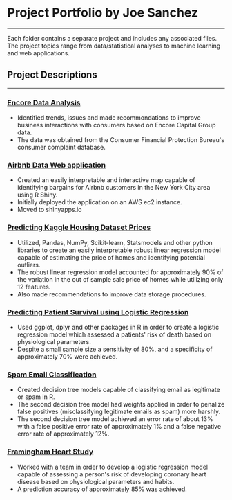 # Project Portfolio by Joe Sanchez
___ 
Each folder contains a separate project and includes any associated files. The project topics range from data/statistical analyses to machine learning and web applications. 


## Project Descriptions 
___ 
### [Encore Data Analysis](https://github.com/jsanchez9182/portfolio-projects/blob/master/encore-data-analysis/debt_data_analysis.ipynb)
* Identified trends, issues and made recommondations to improve business interactions with consumers based on Encore Capital Group data.
* The data was obtained from the Consumer Financial Protection Bureau's consumer complaint database.

### [Airbnb Data Web application](https://jsanchez2393.shinyapps.io/airbnb-data-webapp/)
* Created an easily interpretable and interactive map capable of identifying bargains for Airbnb customers in the New York City area using R Shiny.
* Initially deployed the application on an AWS ec2 instance.
* Moved to shinyapps.io

### [Predicting Kaggle Housing Dataset Prices](https://github.com/jsanchez9182/portfolio-projects/blob/master/predicting-house-prices/kaggle_house_prices.ipynb)
* Utilized, Pandas, NumPy, Scikit-learn, Statsmodels and other python libraries to create an easily interpretable robust linear regression model capable of estimating the price of homes and identifying potential outliers.
* The robust linear regression model accounted for approximately 90% of the variation in the out of sample sale price of homes while utilizing only 12 features.
* Also made recommendations to improve data storage procedures.

### [Predicting Patient Survival using Logistic Regression](https://github.com/jsanchez9182/portfolio-projects/blob/master/predicting-patient-survival/predicting-patient-survival.pdf)
* Used ggplot, dplyr and other packages in R in order to create a logistic regression model which assessed a patients' risk of death based on physiological parameters. 
* Despite a small sample size a sensitivity of 80%, and a specificity of approximately 70% were achieved. 

### [Spam Email Classification](https://github.com/jsanchez9182/portfolio-projects/blob/master/spam_email_classification/spam_email_classification.pdf)
* Created decision tree models capable of classifying email as legitimate or spam in R. 
* The second decision tree model had weights applied in order to penalize false positives (misclassifying legitimate emails as spam) more harshly.
* The second decision tree model achieved an error rate of about 13% with a false positive error rate of approximately 1% and a false negative error rate of approximately 12%. 

### [Framingham Heart Study](https://github.com/jsanchez9182/portfolio-projects/blob/master/framingham-heart-study/Framingham_heart_study.docx)
* Worked with a team in order to develop a logistic regression model capable of assessing a person's risk of developing coronary heart disease based on physiological parameters and habits. 
* A prediction accuracy of approximately 85% was achieved.

